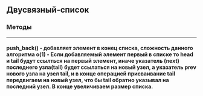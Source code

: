 ## Двусвязный-список 
### Методы

____

#### push_back() - добавляет элемент в конец списка, сложность данного алгоритма o(1) - Если добавляемый элемент первый в списке то head и tail будут ссылться на первый элемент, иначе указатель (next) последнего узла(tail) будет ссылаться на новый узел, а указатель prev нового узла на узел tail, и в конце операцией присваивание tail передвигаем на новый узел, что бы tail обратно указывал на последний узел. В конце увеличиваем размер списка.

